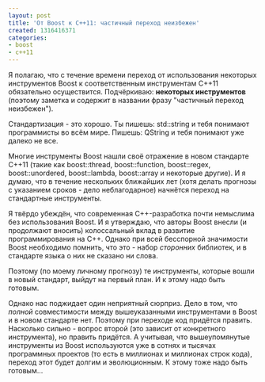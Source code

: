 ```yaml
---
layout: post
title: 'От Boost к C++11: частичный переход неизбежен'
created: 1316416371
categories:
- boost
- c++11
---
```

<!--break-->
Я полагаю, что с течение времени переход от использования некоторых инструментов Boost к соответственным инструментам C++11 обязательно осуществится. Подчёркиваю: <strong>некоторых инструментов</strong> (поэтому заметка и содержит в названии фразу "частичный переход неизбежен").

Стандартизация - это хорошо. Ты пишешь:
<cpp>
std::string
</cpp>
и тебя понимают программисты во всём мире. Пишешь:
<cpp>
QString
</cpp>
и тебя понимают уже далеко не все.

Многие инструменты Boost нашли своё отражение в новом стандарте C++11 (такие как boost::thread, boost::function, boost::regex, boost::unordered, boost::lambda, boost::array и некоторые другие). И я думаю, что в течение нескольких ближайших лет (хотя делать прогнозы с указанием сроков - дело неблагодарное) начнётся переход на стандартные инструменты.

Я твёрдо убеждён, что современная C++-разработка почти немыслима без использования Boost. И я утверждаю, что авторы Boost внесли (и продолжают вносить) колоссальный вклад в развитие программирования на C++. Однако при всей бесспорной значимости Boost необходимо помнить, что это - набор <em>сторонних</em> библиотек, и в стандарте языка о них не сказано ни слова.

Поэтому (по моему личному прогнозу) те инструменты, которые вошли в новый стандарт, выйдут на первый план. И к этому надо быть готовым.

Однако нас поджидает один неприятный сюрприз. Дело в том, что <em>полной</em> совместимости между вышеуказанными инструментами в Boost и в новом стандарте нет. Поэтому при переходе код придётся править. Насколько сильно - вопрос второй (это зависит от конкретного инструмента), но править придётся. А учитывая, что вышеупомянутые инструменты из Boost используются уже в сотнях и тысячах программных проектов (то есть в миллионах и миллионах строк кода), переход этот будет долгим и эволюционным. К этому тоже надо быть готовым...
